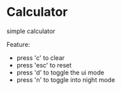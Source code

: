 # Calculator

simple calculator

Feature:
  - press 'c' to clear
  - press 'esc' to reset
  - press 'd' to toggle the ui mode
  - press 'n' to toggle into night mode
